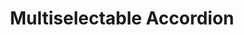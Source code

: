 ---
layout: pattern
categories: [patterns, accordion]
title: Multiselectable Accordion
type: [detail-page]
permalink: /patterns/accordion/accordion-multiselectable
description: |
    An accordion is a list of headers that hide or reveal additional content when selected. They are helpful for keeping pages clean and easy to navigate.

usa-link: "https://designsystem.digital.gov/components/accordion/"
specification: |
    In general, all accordions are closed on default. In some cases it maybe aventagious to have the first accordion in open state on load, but this technique should be used sparingly.
    - On click of a closed accordion bar, the accordion slides open to reveal the content inside, and the fa-plus icon switches to fa-minus. Any other open accordion will close.
    - On click of an open accordion bar, the accordion slides shut and the fa-minus icon is switched to the fa-plus.
    This component uses javascript functionality to work. Please see the documentation on USWDS for more information.
spec:
    - name: heading
      type: plain text
      class: usa-accordion__heading
      required: yes
      content: 80 characters
      example: "First Amendment"
      notes:
    - name: body
      type: plain text
      class: usa-accordion__content
      required: yes
      content: 500 characters
      example: |
        "Congress shall make no law respecting an establishment of religion, or prohibiting the free exercise thereof; or abridging the freedom of speech, or of the press; or the right of the people peaceably to assemble, and to petition the Government for a redress of grievances."
      notes:
    - name: button
      type:  button
      class: usa-accordion__button
      required: yes
      content: 20 characters
      example: "Find out more"
      notes:

### Paths to view design and code... 
## designimg: can be used to show an image of the design until a coded version can be created. The htmlpath & csspath should be located in the pattens folder. Read more about creating coded components in /docs/creating-patterns 
# designimg: 
htmlpath: patterns/accordion/accordion.md
csspath: patterns/accordion/index.scss
---